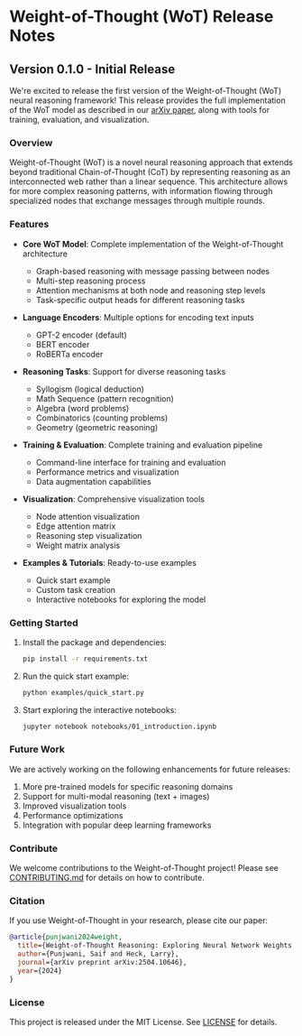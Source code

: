 # Weight-of-Thought (WoT) Release Notes

## Version 0.1.0 - Initial Release

We're excited to release the first version of the Weight-of-Thought (WoT) neural reasoning framework! This release provides the full implementation of the WoT model as described in our [arXiv paper](https://arxiv.org/abs/2504.10646), along with tools for training, evaluation, and visualization.

### Overview

Weight-of-Thought (WoT) is a novel neural reasoning approach that extends beyond traditional Chain-of-Thought (CoT) by representing reasoning as an interconnected web rather than a linear sequence. This architecture allows for more complex reasoning patterns, with information flowing through specialized nodes that exchange messages through multiple rounds.

### Features

- **Core WoT Model**: Complete implementation of the Weight-of-Thought architecture
  - Graph-based reasoning with message passing between nodes
  - Multi-step reasoning process
  - Attention mechanisms at both node and reasoning step levels
  - Task-specific output heads for different reasoning tasks

- **Language Encoders**: Multiple options for encoding text inputs
  - GPT-2 encoder (default)
  - BERT encoder
  - RoBERTa encoder

- **Reasoning Tasks**: Support for diverse reasoning tasks
  - Syllogism (logical deduction)
  - Math Sequence (pattern recognition)
  - Algebra (word problems)
  - Combinatorics (counting problems)
  - Geometry (geometric reasoning)

- **Training & Evaluation**: Complete training and evaluation pipeline
  - Command-line interface for training and evaluation
  - Performance metrics and visualization
  - Data augmentation capabilities

- **Visualization**: Comprehensive visualization tools
  - Node attention visualization
  - Edge attention matrix
  - Reasoning step visualization
  - Weight matrix analysis

- **Examples & Tutorials**: Ready-to-use examples
  - Quick start example
  - Custom task creation
  - Interactive notebooks for exploring the model

### Getting Started

1. Install the package and dependencies:
   ```bash
   pip install -r requirements.txt
   ```

2. Run the quick start example:
   ```bash
   python examples/quick_start.py
   ```

3. Start exploring the interactive notebooks:
   ```bash
   jupyter notebook notebooks/01_introduction.ipynb
   ```

### Future Work

We are actively working on the following enhancements for future releases:

1. More pre-trained models for specific reasoning domains
2. Support for multi-modal reasoning (text + images)
3. Improved visualization tools
4. Performance optimizations
5. Integration with popular deep learning frameworks

### Contribute

We welcome contributions to the Weight-of-Thought project! Please see [CONTRIBUTING.md](CONTRIBUTING.md) for details on how to contribute.

### Citation

If you use Weight-of-Thought in your research, please cite our paper:

```bibtex
@article{punjwani2024weight,
  title={Weight-of-Thought Reasoning: Exploring Neural Network Weights for Enhanced LLM Reasoning},
  author={Punjwani, Saif and Heck, Larry},
  journal={arXiv preprint arXiv:2504.10646},
  year={2024}
}
```

### License

This project is released under the MIT License. See [LICENSE](LICENSE) for details.